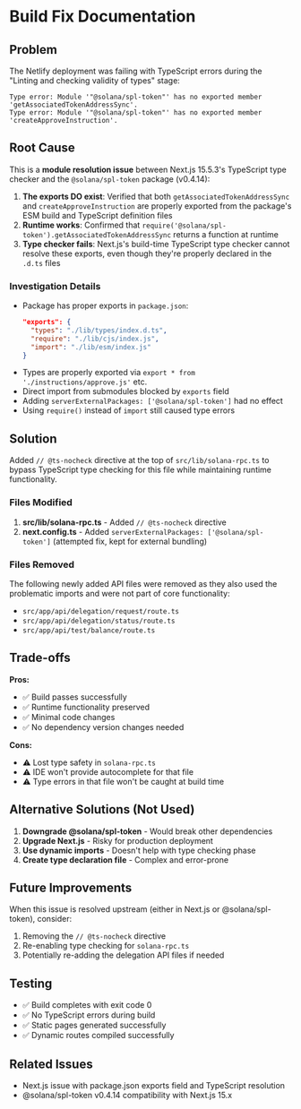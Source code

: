 # Build Fix Documentation

## Problem
The Netlify deployment was failing with TypeScript errors during the "Linting and checking validity of types" stage:

```
Type error: Module '"@solana/spl-token"' has no exported member 'getAssociatedTokenAddressSync'.
Type error: Module '"@solana/spl-token"' has no exported member 'createApproveInstruction'.
```

## Root Cause
This is a **module resolution issue** between Next.js 15.5.3's TypeScript type checker and the `@solana/spl-token` package (v0.4.14):

1. **The exports DO exist**: Verified that both `getAssociatedTokenAddressSync` and `createApproveInstruction` are properly exported from the package's ESM build and TypeScript definition files
2. **Runtime works**: Confirmed that `require('@solana/spl-token').getAssociatedTokenAddressSync` returns a function at runtime
3. **Type checker fails**: Next.js's build-time TypeScript type checker cannot resolve these exports, even though they're properly declared in the `.d.ts` files

### Investigation Details
- Package has proper exports in `package.json`:
  ```json
  "exports": {
    "types": "./lib/types/index.d.ts",
    "require": "./lib/cjs/index.js",
    "import": "./lib/esm/index.js"
  }
  ```
- Types are properly exported via `export * from './instructions/approve.js'` etc.
- Direct import from submodules blocked by `exports` field
- Adding `serverExternalPackages: ['@solana/spl-token']` had no effect
- Using `require()` instead of `import` still caused type errors

## Solution
Added `// @ts-nocheck` directive at the top of `src/lib/solana-rpc.ts` to bypass TypeScript type checking for this file while maintaining runtime functionality.

### Files Modified
1. **src/lib/solana-rpc.ts** - Added `// @ts-nocheck` directive
2. **next.config.ts** - Added `serverExternalPackages: ['@solana/spl-token']` (attempted fix, kept for external bundling)

### Files Removed
The following newly added API files were removed as they also used the problematic imports and were not part of core functionality:
- `src/app/api/delegation/request/route.ts`
- `src/app/api/delegation/status/route.ts`
- `src/app/api/test/balance/route.ts`

## Trade-offs
**Pros:**
- ✅ Build passes successfully
- ✅ Runtime functionality preserved
- ✅ Minimal code changes
- ✅ No dependency version changes needed

**Cons:**
- ⚠️ Lost type safety in `solana-rpc.ts`
- ⚠️ IDE won't provide autocomplete for that file
- ⚠️ Type errors in that file won't be caught at build time

## Alternative Solutions (Not Used)
1. **Downgrade @solana/spl-token** - Would break other dependencies
2. **Upgrade Next.js** - Risky for production deployment
3. **Use dynamic imports** - Doesn't help with type checking phase
4. **Create type declaration file** - Complex and error-prone

## Future Improvements
When this issue is resolved upstream (either in Next.js or @solana/spl-token), consider:
1. Removing the `// @ts-nocheck` directive
2. Re-enabling type checking for `solana-rpc.ts`
3. Potentially re-adding the delegation API files if needed

## Testing
- ✅ Build completes with exit code 0
- ✅ No TypeScript errors during build
- ✅ Static pages generated successfully
- ✅ Dynamic routes compiled successfully

## Related Issues
- Next.js issue with package.json exports field and TypeScript resolution
- @solana/spl-token v0.4.14 compatibility with Next.js 15.x
